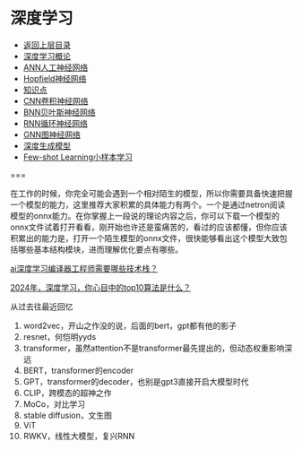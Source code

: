 # 深度学习

* [返回上层目录](../README.md)
* [深度学习概论](deep-learning-introduction/deep-learning-introduction.md)
* [ANN人工神经网络](artificial-neural-network/artificial-neural-network.md)
* [Hopfield神经网络](hopfield-neural-network/hopfield-neural-network.md)
* [知识点](tips/tips.md)
* [CNN卷积神经网络](convolutional-neural-network/convolutional-neural-network.md)
* [BNN贝叶斯神经网络](beyesian-neural-network/beyesian-neural-network.md)
* [RNN循环神经网络](recurrent-neural-network/recurrent-neural-network.md)
* [GNN图神经网络](graph-neural-networks/graph-neural-networks.md)
* [深度生成模型](deep-generative-models/deep-generative-models.md)
* [Few-shot Learning小样本学习](few-shot-learning/few-shot-learning.md)



===

在工作的时候，你完全可能会遇到一个相对陌生的模型，所以你需要具备快速把握一个模型的能力，这里推荐大家积累的具体能力有两个。一个是通过netron阅读模型的onnx能力。在你掌握上一段说的理论内容之后，你可以下载一个模型的onnx文件试着打开看看，刚开始也许还是蛮痛苦的，看过的应该都懂，但你应该积累出的能力是，打开一个陌生模型的onnx文件，很快能够看出这个模型大致包括哪些基本结构模块，进而理解优化要点有哪些。

[ai深度学习编译器工程师需要哪些技术栈？](https://www.zhihu.com/question/532768471/answer/2692111925)



[2024年，深度学习，你心目中的top10算法是什么？](https://www.zhihu.com/question/638660013/answer/3356924994)

从过去往最近回忆

1. word2vec，开山之作没的说，后面的bert，gpt都有他的影子
2. resnet，何恺明yyds
3. transformer，虽然attention不是transformer最先提出的，但动态权重影响深远
4. BERT，transformer的encoder
5. GPT，transformer的decoder，也别是gpt3直接开启大模型时代
6. CLIP，跨模态的超神之作
7. MoCo，对比学习
8. stable diffusion，文生图
9. ViT
10. RWKV，线性大模型，复兴RNN





